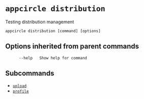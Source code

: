 # `appcircle distribution`

Testing distribution management

```plaintext
appcircle distribution [command] [options]
```

## Options inherited from parent commands

```plaintext
      --help   Show help for command
```

## Subcommands

- [`upload`](upload.md)
- [`profile`](profile/index.md)

